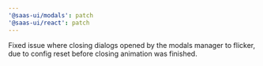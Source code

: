 ```yaml
---
'@saas-ui/modals': patch
'@saas-ui/react': patch
---
```


Fixed issue where closing dialogs opened by the modals manager to flicker, due to config reset before closing animation was finished.
